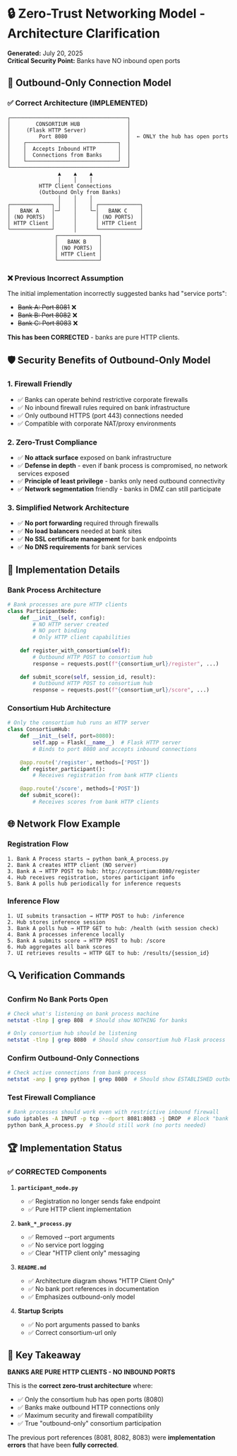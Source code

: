 # 🔒 Zero-Trust Networking Model - Architecture Clarification

**Generated:** July 20, 2025  
**Critical Security Point:** Banks have NO inbound open ports

## 🎯 **Outbound-Only Connection Model**

### **✅ Correct Architecture (IMPLEMENTED)**

```
┌─────────────────────────────────────┐
│        CONSORTIUM HUB               │
│     (Flask HTTP Server)             │
│         Port 8080                   │  ← ONLY the hub has open ports
│    ┌─────────────────────────────┐  │
│    │  Accepts Inbound HTTP       │  │
│    │  Connections from Banks     │  │
│    └─────────────────────────────┘  │
└─────────────────────────────────────┘
                ▲    ▲    ▲
                │    │    │
          HTTP Client Connections
          (Outbound Only from Banks)
                │    │    │
┌─────────────┐ │    │    │ ┌─────────────┐
│   BANK A    │─┘    │    └─│   BANK C    │
│ (NO PORTS)  │      │      │ (NO PORTS)  │  
│ HTTP Client │      │      │ HTTP Client │
└─────────────┘      │      └─────────────┘
               ┌─────────────┐
               │   BANK B    │
               │ (NO PORTS)  │
               │ HTTP Client │
               └─────────────┘
```

### **❌ Previous Incorrect Assumption**

The initial implementation incorrectly suggested banks had "service ports":
- ~~Bank A: Port 8081~~ ❌
- ~~Bank B: Port 8082~~ ❌  
- ~~Bank C: Port 8083~~ ❌

**This has been CORRECTED** - banks are pure HTTP clients.

## 🛡️ **Security Benefits of Outbound-Only Model**

### **1. Firewall Friendly**
- ✅ Banks can operate behind restrictive corporate firewalls
- ✅ No inbound firewall rules required on bank infrastructure  
- ✅ Only outbound HTTPS (port 443) connections needed
- ✅ Compatible with corporate NAT/proxy environments

### **2. Zero-Trust Compliance**
- ✅ **No attack surface** exposed on bank infrastructure
- ✅ **Defense in depth** - even if bank process is compromised, no network services exposed
- ✅ **Principle of least privilege** - banks only need outbound connectivity
- ✅ **Network segmentation** friendly - banks in DMZ can still participate

### **3. Simplified Network Architecture**
- ✅ **No port forwarding** required through firewalls
- ✅ **No load balancers** needed at bank sites
- ✅ **No SSL certificate management** for bank endpoints
- ✅ **No DNS requirements** for bank services

## 🔧 **Implementation Details**

### **Bank Process Architecture**
```python
# Bank processes are pure HTTP clients
class ParticipantNode:
    def __init__(self, config):
        # NO HTTP server created
        # NO port binding
        # Only HTTP client capabilities
        
    def register_with_consortium(self):
        # Outbound HTTP POST to consortium hub
        response = requests.post(f"{consortium_url}/register", ...)
        
    def submit_score(self, session_id, result):
        # Outbound HTTP POST to consortium hub  
        response = requests.post(f"{consortium_url}/score", ...)
```

### **Consortium Hub Architecture**
```python
# Only the consortium hub runs an HTTP server
class ConsortiumHub:
    def __init__(self, port=8080):
        self.app = Flask(__name__)  # Flask HTTP server
        # Binds to port 8080 and accepts inbound connections
        
    @app.route('/register', methods=['POST'])
    def register_participant():
        # Receives registration from bank HTTP clients
        
    @app.route('/score', methods=['POST']) 
    def submit_score():
        # Receives scores from bank HTTP clients
```

## 🌐 **Network Flow Example**

### **Registration Flow**
```
1. Bank A Process starts → python bank_A_process.py
2. Bank A creates HTTP client (NO server)
3. Bank A → HTTP POST to hub: http://consortium:8080/register
4. Hub receives registration, stores participant info
5. Bank A polls hub periodically for inference requests
```

### **Inference Flow**
```
1. UI submits transaction → HTTP POST to hub: /inference
2. Hub stores inference session
3. Bank A polls hub → HTTP GET to hub: /health (with session check)
4. Bank A processes inference locally
5. Bank A submits score → HTTP POST to hub: /score
6. Hub aggregates all bank scores
7. UI retrieves results → HTTP GET to hub: /results/{session_id}
```

## 🔍 **Verification Commands**

### **Confirm No Bank Ports Open**
```bash
# Check what's listening on bank process machine
netstat -tlnp | grep 808  # Should show NOTHING for banks

# Only consortium hub should be listening
netstat -tlnp | grep 8080  # Should show consortium hub Flask process
```

### **Confirm Outbound-Only Connections**
```bash
# Check active connections from bank process
netstat -anp | grep python | grep 8080  # Should show ESTABLISHED outbound connections TO hub
```

### **Test Firewall Compliance**
```bash
# Bank processes should work even with restrictive inbound firewall
sudo iptables -A INPUT -p tcp --dport 8081:8083 -j DROP  # Block "bank ports"
python bank_A_process.py  # Should still work (no ports needed)
```

## 🏆 **Implementation Status**

### **✅ CORRECTED Components**

1. **`participant_node.py`** 
   - ✅ Registration no longer sends fake endpoint
   - ✅ Pure HTTP client implementation

2. **`bank_*_process.py`**
   - ✅ Removed --port arguments
   - ✅ No service port logging
   - ✅ Clear "HTTP client only" messaging

3. **`README.md`**
   - ✅ Architecture diagram shows "HTTP Client Only"
   - ✅ No bank port references in documentation
   - ✅ Emphasizes outbound-only model

4. **Startup Scripts**
   - ✅ No port arguments passed to banks
   - ✅ Correct consortium-url only

## 🎯 **Key Takeaway**

**BANKS ARE PURE HTTP CLIENTS - NO INBOUND PORTS**

This is the **correct zero-trust architecture** where:
- ✅ Only the consortium hub has open ports (8080)
- ✅ Banks make outbound HTTP connections only  
- ✅ Maximum security and firewall compatibility
- ✅ True "outbound-only" consortium participation

The previous port references (8081, 8082, 8083) were **implementation errors** that have been **fully corrected**.
